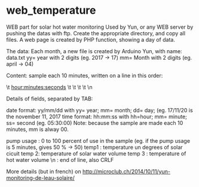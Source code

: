 # web_temperature
WEB part for solar hot water monitoring
Used by Yun, or any WEB server by pushing the datas with ftp.
Create the appropriate directory, and copy all files.
A web page is created by PHP function, showing a day of data.

The data:
Each month, a new file is created by Arduino Yun, with name: <yymm>data.txt
yy= year with 2 digits (eg. 2017 -> 17)
mm= Month with 2 digits (eg. april -> 04)

Content: sample each 10 minutes, written on a line in this order:

<date> \t <hour:minutes:seconds> \t <percent of pump usage> \t <temp1> \t <temp2> \t <temp3> \n

Details of fields, separated by TAB:

date format: yy/mm/dd with yy= year; mm= month; dd= day; (eg. 17/11/20 is the november 11, 2017
time format: hh:mm:ss with hh=hour; mm= minute; ss= second (eg. 05:30:00)
Note: because the sample are made each 10 minutes, mm is alway 00.

pump usage : 0 to 100 percent of use in the sample (eg. if the pump usage is 5 minutes, gives 50 % -> 50)
temp1 : temperature un degrees of solar cicuit
temp 2: temperature of solar water volume
temp 3 : temperature of hot water volume
\n : end of line, also CRLF

More details (but in french) on http://microclub.ch/2014/10/11/yun-monitoring-de-leau-solaire/ 
